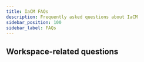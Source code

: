 ```yaml
---
title: IaCM FAQs
description: Frequently asked questions about IaCM
sidebar_position: 100
sidebar_label: FAQs
---
```


## Workspace-related questions
